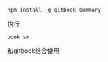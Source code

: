 ```npm install -g gitbook-summary
npm install -g gitbook-summary
```

执行

```
book sm
```

和gitbook结合使用